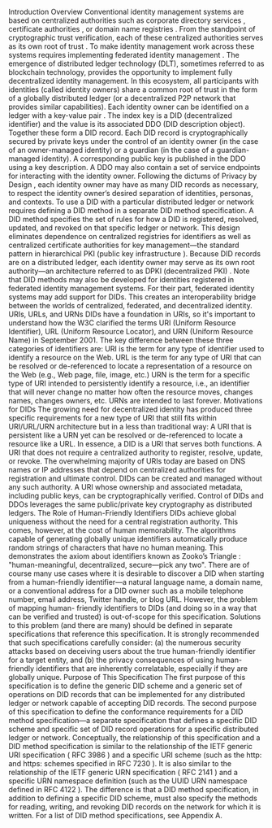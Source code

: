 Introduction Overview Conventional identity management systems are based on
centralized authorities such as corporate directory services , certificate
authorities , or domain name registries . From the standpoint of cryptographic
trust verification, each of these centralized authorities serves as its own
root of trust . To make identity management work across these systems requires
implementing federated identity management . The emergence of distributed
ledger technology (DLT), sometimes referred to as blockchain technology,
provides the opportunity to implement fully decentralized identity management.
In this ecosystem, all participants with identities (called identity owners)
share a common root of trust in the form of a globally distributed ledger (or
a decentralized P2P network that provides similar capabilities). Each identity
owner can be identified on a ledger with a key-value pair . The index key is a
DID (decentralized identifier) and the value is its associated DDO (DID
description object). Together these form a DID record. Each DID record is
cryptographically secured by private keys under the control of an identity
owner (in the case of an owner-managed identity) or a guardian (in the case of
a guardian-managed identity). A corresponding public key is published in the
DDO using a key description. A DDO may also contain a set of service endpoints
for interacting with the identity owner. Following the dictums of Privacy by
Design , each identity owner may have as many DID records as necessary, to
respect the identity owner’s desired separation of identities, personas, and
contexts. To use a DID with a particular distributed ledger or network
requires defining a DID method in a separate DID method specification. A DID
method specifies the set of rules for how a DID is registered, resolved,
updated, and revoked on that specific ledger or network. This design
eliminates dependence on centralized registries for identifiers as well as
centralized certificate authorities for key management—the standard pattern in
hierarchical PKI (public key infrastructure ). Because DID records are on a
distributed ledger, each identity owner may serve as its own root authority—an
architecture referred to as DPKI (decentralized PKI) . Note that DID methods
may also be developed for identities registered in federated identity
management systems. For their part, federated identity systems may add support
for DIDs. This creates an interoperability bridge between the worlds of
centralized, federated, and decentralized identity. URIs, URLs, and URNs DIDs
have a foundation in URIs, so it's important to understand how the W3C
clarified the terms URI (Uniform Resource Identifier), URL (Uniform Resource
Locator), and URN (Uniform Resource Name) in September 2001. The key
difference between these three categories of identifiers are: URI is the term
for any type of identifier used to identify a resource on the Web. URL is the
term for any type of URI that can be resolved or de-referenced to locate a
representation of a resource on the Web (e.g., Web page, file, image, etc.)
URN is the term for a specific type of URI intended to persistently identify a
resource, i.e., an identifier that will never change no matter how often the
resource moves, changes names, changes owners, etc. URNs are intended to last
forever. Motivations for DIDs The growing need for decentralized identity has
produced three specific requirements for a new type of URI that still fits
within URI/URL/URN architecture but in a less than traditional way: A URI that
is persistent like a URN yet can be resolved or de-referenced to locate a
resource like a URL. In essence, a DID is a URI that serves both functions. A
URI that does not require a centralized authority to register, resolve,
update, or revoke. The overwhelming majority of URIs today are based on DNS
names or IP addresses that depend on centralized authorities for registration
and ultimate control. DIDs can be created and managed without any such
authority. A URI whose ownership and associated metadata, including public
keys, can be cryptographically verified. Control of DIDs and DDOs leverages
the same public/private key cryptography as distributed ledgers. The Role of
Human-Friendly Identifiers DIDs achieve global uniqueness without the need for
a central registration authority. This comes, however, at the cost of human
memorability. The algorithms capable of generating globally unique identifiers
automatically produce random strings of characters that have no human meaning.
This demonstrates the axiom about identifiers known as Zooko’s Triangle :
"human-meaningful, decentralized, secure—pick any two". There are of course
many use cases where it is desirable to discover a DID when starting from a
human-friendly identifier—a natural language name, a domain name, or a
conventional address for a DID owner such as a mobile telephone number, email
address, Twitter handle, or blog URL. However, the problem of mapping human-
friendly identifiers to DIDs (and doing so in a way that can be verified and
trusted) is out-of-scope for this specification. Solutions to this problem
(and there are many) should be defined in separate specifications that
reference this specification. It is strongly recommended that such
specifications carefully consider: (a) the numerous security attacks based on
deceiving users about the true human-friendly identifier for a target entity,
and (b) the privacy consequences of using human-friendly identifiers that are
inherently correlatable, especially if they are globally unique. Purpose of
This Specification The first purpose of this specification is to define the
generic DID scheme and a generic set of operations on DID records that can be
implemented for any distributed ledger or network capable of accepting DID
records. The second purpose of this specification to define the conformance
requirements for a DID method specification—a separate specification that
defines a specific DID scheme and specific set of DID record operations for a
specific distributed ledger or network. Conceptually, the relationship of this
specification and a DID method specification is similar to the relationship of
the IETF generic URI specification ( RFC 3986 ) and a specific URI scheme
(such as the http: and https: schemes specified in RFC 7230 ). It is also
similar to the relationship of the IETF generic URN specification ( RFC 2141 )
and a specific URN namespace definition (such as the UUID URN namespace
defined in RFC 4122 ). The difference is that a DID method specification, in
addition to defining a specific DID scheme, must also specify the methods for
reading, writing, and revoking DID records on the network for which it is
written. For a list of DID method specifications, see Appendix A.


